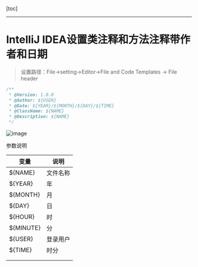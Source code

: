 [toc]

---

# IntelliJ IDEA设置类注释和方法注释带作者和日期

> 设置路径：File->setting->Editor->File and Code Templates -> File header

```javascript
/**
 * @Version: 1.0.0
 * @Author: ${USER}
 * @Date: ${YEAR}/${MONTH}/${DAY}/${TIME}
 * @ClassName: ${NAME}
 * @Description: ${NAME}
 */
```

![image](https://smile-sxd.oss-cn-shenzhen.aliyuncs.com/smilex/images/github/blog/20221209101000.png)

参数说明

| 变量      | 说明     |
| --------- | -------- |
| ${NAME}   | 文件名称 |
| ${YEAR}   | 年       |
| ${MONTH}  | 月       |
| ${DAY}    | 日       |
| ${HOUR}   | 时       |
| ${MINUTE} | 分       |
| ${USER}   | 登录用户 |
| ${TIME}   | 时分     |
|           |          |
|           |          |

